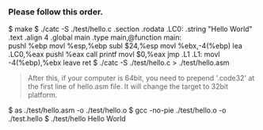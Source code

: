 ### Please follow this order.

$ make
$ ./catc -S ./test/hello.c
		.section	.rodata
.LC0:       .string	"Hello World"
		.text
		.align	4
		.global	main
		.type	main,@function
main:       
                pushl	%ebp
		movl	%esp,%ebp
		subl	$24,%esp
		movl	%ebx,-4(%ebp)
		lea	.LC0,%eax
		pushl	%eax
		call	printf
		movl	$0,%eax
		jmp	.L1
.L1:	        movl	-4(%ebp),%ebx
		leave
		ret
$ ./catc -S ./test/hello.c > ./test/hello.asm

> After this, if your computer is 64bit, you need to prepend '.code32' at the first line of hello.asm file. It will change the target to 32bit platform.

$ as ./test/hello.asm -o ./test/hello.o
$ gcc -no-pie ./test/hello.o -o ./test.hello
$ ./test/hello
Hello World
